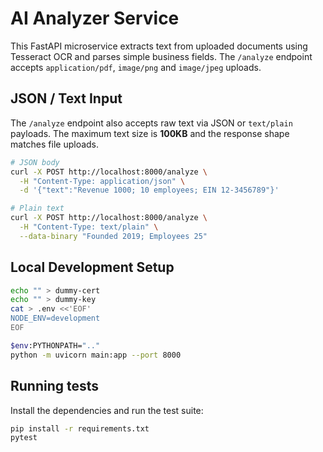 # AI Analyzer Service

This FastAPI microservice extracts text from uploaded documents using Tesseract OCR
and parses simple business fields. The `/analyze` endpoint accepts `application/pdf`,
`image/png` and `image/jpeg` uploads.

## JSON / Text Input

The `/analyze` endpoint also accepts raw text via JSON or `text/plain` payloads.
The maximum text size is **100KB** and the response shape matches file uploads.

```bash
# JSON body
curl -X POST http://localhost:8000/analyze \
  -H "Content-Type: application/json" \
  -d '{"text":"Revenue 1000; 10 employees; EIN 12-3456789"}'

# Plain text
curl -X POST http://localhost:8000/analyze \
  -H "Content-Type: text/plain" \
  --data-binary "Founded 2019; Employees 25"
```

## Local Development Setup

```bash
echo "" > dummy-cert
echo "" > dummy-key
cat > .env <<'EOF'
NODE_ENV=development
EOF

$env:PYTHONPATH=".."
python -m uvicorn main:app --port 8000
```

## Running tests

Install the dependencies and run the test suite:

```bash
pip install -r requirements.txt
pytest
```
